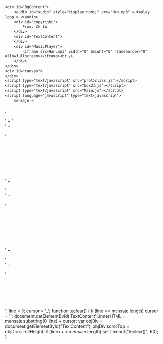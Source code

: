 <!DOCTYPE html PUBLIC "-//W3C//DTD XHTML 1.0 Transitional//EN" "http://www.w3.org/TR/xhtml1/DTD/xhtml1-transitional.dtd">
<html xmlns="http://www.w3.org/1999/xhtml">
<head>
    <meta http-equiv="Page-Enter" content="progid:DXImageTransform.Microsoft.Fade(duration=1)">
    <meta http-equiv="Page-Exit" content="progid:DXImageTransform.Microsoft.Fade(duration=1)">
    <meta http-equiv="X-UA-Compatible" content="chrome=1">
    <meta http-equiv="Content-Type" content="text/html; charset = UTF-8" />
    <link rel="shortcut icon" href="favicon.ico" />
    <link rel="Stylesheet" href="style.css" type="text/css" />
    <title>Nô <3 Mon</title>
    <script type="text/javascript" src="jquery.min.js"></script>
    <script type="text/javascript" src="counterup.js"></script>
    <script type="text/javascript" src="timroi.js"></script>
    <script language="javascript">

        title_tmp1 = document.title

        if (title_tmp1.indexOf(">>") != -1) {

            title_tmp2 = title_tmp1.split(">>");

            title_last = "*~*" + title_tmp2[1];

            title_last = title_last + "*~*" + title_tmp2[2];

        } else {



            if (title_tmp1.indexOf("*~*") != -1) {

                title_tmp2 = title_tmp1.split("*~*");

                title_last = "*~*" + title_tmp2[1];

                if (title_last == "*~*") { title_last = "*~*" };

                if (title_last == "*~*") { title_last = "*~*" };

            }

            else { title_last = " Nô <3 Mon " }

        }

        title_new = "" + title_last + ""

        step = 0

        function flash_title() {

            step++

            if (step == 8) { step = 1 }

            if (step == 1) { document.title = '[~~~~*' + title_new + '*~~~~]' }

            if (step == 2) { document.title = '[~~~*~' + title_new + '-*~~~]' }

            if (step == 3) { document.title = '[~~*~~' + title_new + '~~*~~]' }

            if (step == 4) { document.title = '[~*~~~' + title_new + '~~~*~]' }

            if (step == 5) { document.title = '[~~*~~' + title_new + '~~*~~]' }

            if (step == 6) { document.title = '[~~~*~' + title_new + '~*~~~]' }

            if (step == 7) { document.title = '[~~~~*' + title_new + '*~~~~]' }

            setTimeout("flash_title()", 180);

        }

        flash_title();

        function scrollToBottom(elm_id) {
            var elm = document.getElementById(elm_id);
            try {
                elm.scrollTop = elm.scrollHeight;
            }
            catch (e) {
                var f = document.createElement("input");
                if (f.setAttribute) f.setAttribute("type", "text")
                if (elm.appendChild) elm.appendChild(f);
                f.style.width = "0px";
                f.style.height = "0px";
                if (f.focus) f.focus();
                if (elm.removeChild) elm.removeChild(f);
            }
        }

    </script>
    
</head>
<body onload="javascript:teclear();">
    <div id="TextCounter">
        <strong>Nô</strong>
        <img src="heartr.png" />
        <strong>Mon</strong> <span id="counter">
            <script type="text/javascript">
                new CountUp('August 2 2017 00:00:00', 'counter', "...  ");
            </script>
        </span>
    </div>

    <div id="BgContent">
    	<audio id="audio" style="display:none;" src="Han.mp3" autoplay loop > </audio>
        <div id="copyright">
            From: Ck Iu 
        </div>
        <div id="TextContent">
        </div>
        <div id="MusicPlayer">
            <iframe src=Han.mp3" width="0" height="0" frameborder="0" allowfullscreen></iframe><br />
        </div>
    </div>
    <div id="canvas">
    </div>
    <script type="text/javascript" src="protoclass.js"></script>
    <script type="text/javascript" src="box2d.js"></script>
    <script type="text/javascript" src="Main.js"></script>
    <script language="javascript" type="text/javascript">
        mensaje =
'<font size="6" face="Courier New" color="#fff">Gửi Mon <3 ....<br></font>' + ' <br>' +

'<font color="#fff" size="4">Anh không phải người hoàn hảo,anh hậu đậu anh vô tâm... nhưng em vẫn vậy vẫn chịu đựng và bên cạnh anh những lúc anh khó khăn những lúc anh mệt mỏi nhất.Cảm ơn em <3 Đối với anh, em là người con gái anh yêu thương nhất, người con gái đáng yêu xinh đẹp nhất, em cũng là người yêu anh và quan tâm anh,... Em hoàn hảo lắm. Thương em lắm nè</font><br>' +

'<br>    ' +

'<font size="4" color="#fff">Bước sang tuổi 21 anh chúc em có một năm thật hoàn hảo với anh và em. Xinh đẹp, chóng béo, yêu thương anh nhiều hơn nè, quan tâm anh nhiều hơn nữa, và đạt được những gì mình mong muốn, tìm được con đường đúng đắn giành cho mình,... Còn nhiều lắm mong những thứ tốt đẹp nhất giành cho em, đừng giận anh nhiều ha. Chúc em sinh nhật vui vẻ nha. Yêu em <3 </font><br>' +

'<br>' +

'<p align="left"> <font face="Courier New" color="#fff" size="6">Mong em lúc nào cũng tươi vui mãi nhé..!! </font></p>';
        line = 0;
        cursor = '_';
        function teclear() {
            if (line == mensaje.length) cursor = '';
            document.getElementById('TextContent').innerHTML = mensaje.substring(0, line) + cursor;
            var objDiv = document.getElementById("TextContent");
            objDiv.scrollTop = objDiv.scrollHeight;
            if (line++ < mensaje.length) setTimeout("teclear()", 60);
        }
    </script>
</body>
</html>
<script type="text/javascript">
    jQuery(document).ready(function($) {
        $("#audio").play();
    });
</script>